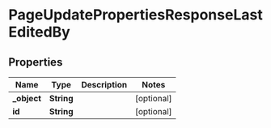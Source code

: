 

# PageUpdatePropertiesResponseLastEditedBy


## Properties

| Name | Type | Description | Notes |
|------------ | ------------- | ------------- | -------------|
|**_object** | **String** |  |  [optional] |
|**id** | **String** |  |  [optional] |



